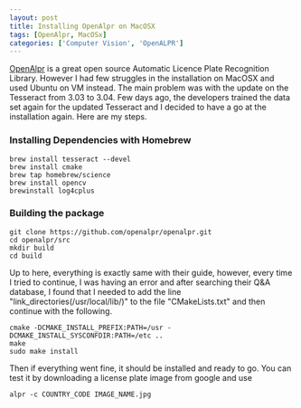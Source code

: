 ```yaml
---
layout: post
title: Installing OpenAlpr on MacOSX
tags: [OpenAlpr, MacOSx]
categories: ['Computer Vision', 'OpenALPR']
---
```


[OpenAlpr](https://github.com/openalpr/openalpr) is a great open source Automatic Licence Plate Recognition Library. However I had few struggles in the installation on MacOSX and used Ubuntu on VM instead. The main problem was with the update on the Tesseract from 3.03 to 3.04. Few days ago, the developers trained the data set again for the updated Tesseract and I decided to have a go at the installation again. Here are my steps.

### Installing Dependencies with Homebrew
    brew install tesseract --devel
    brew install cmake
    brew tap homebrew/science
    brew install opencv
    brewinstall log4cplus

### Building the package
    git clone https://github.com/openalpr/openalpr.git
    cd openalpr/src
    mkdir build
    cd build

Up to here, everything is exactly same with their guide, however, every time I tried to continue, I was having an error and after searching their Q&A database, I found that I needed to add the line "link_directories(/usr/local/lib/)" to the file "CMakeLists.txt" and then continue with the following.

    cmake -DCMAKE_INSTALL_PREFIX:PATH=/usr -DCMAKE_INSTALL_SYSCONFDIR:PATH=/etc ..
    make
    sudo make install

Then if everything went fine, it should be installed and ready to go. You can test it by downloading a license plate image from google and use

    alpr -c COUNTRY_CODE IMAGE_NAME.jpg

Country code can be "us" for United States and "eu" Europe plates.
